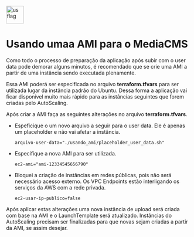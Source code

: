 [<img src="https://em-content.zobj.net/thumbs/120/openmoji/338/flag-united-states_1f1fa-1f1f8.png" alt="us flag" width="48"/>](./README_en.md)

# Usando umaa AMI para o MediaCMS

Como todo o processo de preparação da aplicação após subir com o user data pode demorar alguns minutos, é recomendado que se crie uma AMI a partir de uma instância sendo executada plenamente.

Essa AMI poderá ser especificada no arquivo **terraform.tfvars** para ser utilizada lugar da instância padrão do Ubuntu. Dessa forma a aplicação vai ficar disponível muito mais rápido para as instâncias seguintes que forem criadas pelo AutoScaling.

Após criar a AMI faça as seguintes alterações no arquivo **terraform.tfvars**.

- Espeficique o um novo arquivo a seguir para o user data. Ele é apenas um placeholder e não vai afetar a instância.

    ``arquivo-user-data="./usando_ami/placeholder_user_data.sh"``

- Especifique a nova AMI para ser utilizada. 

    ``ec2-ami="ami-12334545656790"``

- Bloquei a criação de instâncias em redes públicas, pois não será necessário acesso externo. Os VPC Endpoints estão interligando os serviços da AWS com a rede privada.

    ``ec2-usar-ip-publico=false``

Após aplicar estas alterações uma nova instância de upload será criada com base na AMI e o LaunchTemplate será atualizado. Instâncias do AutoScaling precisam ser finalizadas para que novas sejam criadas a partir da AMI, se assim desejar.